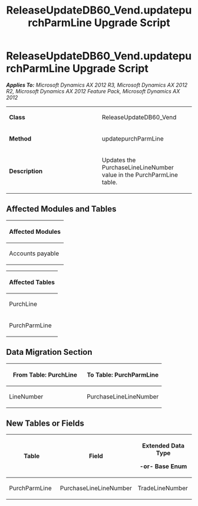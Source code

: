 ﻿---
title: ReleaseUpdateDB60_Vend.updatepurchParmLine Upgrade Script
TOCTitle: ReleaseUpdateDB60_Vend.updatepurchParmLine Upgrade Script
ms:assetid: d8d43102-3b9b-b8fb-13de-b66d41135078
ms:mtpsurl: https://msdn.microsoft.com/en-us/library/JJ687127(v=AX.60)
ms:contentKeyID: 49711573
ms.date: 05/18/2015
mtps_version: v=AX.60
---

# ReleaseUpdateDB60\_Vend.updatepurchParmLine Upgrade Script 


_**Applies To:** Microsoft Dynamics AX 2012 R3, Microsoft Dynamics AX 2012 R2, Microsoft Dynamics AX 2012 Feature Pack, Microsoft Dynamics AX 2012_

<table>
<colgroup>
<col style="width: 50%" />
<col style="width: 50%" />
</colgroup>
<tbody>
<tr class="odd">
<td><p><strong>Class</strong></p></td>
<td><p>ReleaseUpdateDB60_Vend</p></td>
</tr>
<tr class="even">
<td><p><strong>Method</strong></p></td>
<td><p>updatepurchParmLine</p></td>
</tr>
<tr class="odd">
<td><p><strong>Description</strong></p></td>
<td><p>Updates the PurchaseLineLineNumber value in the PurchParmLine table.</p></td>
</tr>
</tbody>
</table>


## Affected Modules and Tables

<table>
<colgroup>
<col style="width: 100%" />
</colgroup>
<thead>
<tr class="header">
<th><p>Affected Modules</p></th>
</tr>
</thead>
<tbody>
<tr class="odd">
<td><p>Accounts payable</p></td>
</tr>
</tbody>
</table>


<table>
<colgroup>
<col style="width: 100%" />
</colgroup>
<thead>
<tr class="header">
<th><p>Affected Tables</p></th>
</tr>
</thead>
<tbody>
<tr class="odd">
<td><p>PurchLine</p></td>
</tr>
<tr class="even">
<td><p>PurchParmLine</p></td>
</tr>
</tbody>
</table>


## Data Migration Section

<table>
<colgroup>
<col style="width: 50%" />
<col style="width: 50%" />
</colgroup>
<thead>
<tr class="header">
<th><p>From Table: PurchLine</p></th>
<th><p>To Table: PurchParmLine</p></th>
</tr>
</thead>
<tbody>
<tr class="odd">
<td><p>LineNumber</p></td>
<td><p>PurchaseLineLineNumber</p></td>
</tr>
</tbody>
</table>


## New Tables or Fields

<table>
<colgroup>
<col style="width: 33%" />
<col style="width: 33%" />
<col style="width: 33%" />
</colgroup>
<thead>
<tr class="header">
<th><p>Table</p></th>
<th><p>Field</p></th>
<th><p>Extended Data Type</p>
<p>-or- Base Enum</p></th>
</tr>
</thead>
<tbody>
<tr class="odd">
<td><p>PurchParmLine</p></td>
<td><p>PurchaseLineLineNumber</p></td>
<td><p>TradeLineNumber</p></td>
</tr>
</tbody>
</table>

  


